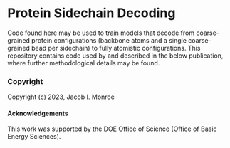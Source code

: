 Protein Sidechain Decoding
==============================

Code found here may be used to train models that decode from coarse-grained protein configurations (backbone atoms and a single coarse-grained bead per sidechain) to fully atomistic configurations.
This repository contains code used by and described in the below publication, where further methodological details may be found.

### Copyright

Copyright (c) 2023, Jacob I. Monroe

#### Acknowledgements

This work was supported by the DOE Office of Science (Office of Basic Energy Sciences). 

